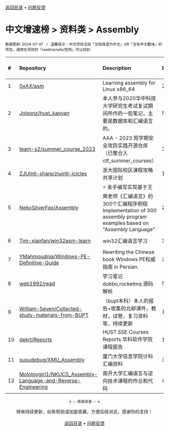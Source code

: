 <a href="https://gitee.com/GrowingGit/GitHub-Chinese-Top-Charts#github中文排行榜">返回目录</a> • <a href="/content/docs/feedback.md">问题反馈</a>

# 中文增速榜 > 资料类 > Assembly
<sub>数据更新: 2024-07-07&nbsp;&nbsp;&nbsp;/&nbsp;&nbsp;&nbsp;温馨提示：中文项目泛指「文档母语为中文」OR「含有中文翻译」的项目，通常在项目的「readme/wiki/官网」可以找到</sub>

|#|Repository|Description|Stars|Average daily growth|Updated|
|:-|:-|:-|:-|:-|:-|
|1|[0xAX/asm](https://github.com/0xAX/asm)|Learning assembly for Linux x86_64|2136|1|2024-06-22|
|2|[Jolsonz/hust_kaoyan](https://github.com/Jolsonz/hust_kaoyan)|本人参与2020华中科技大学研究生考试复试期间所作的一些笔记，主要是数据库和汇编语言的。|53|0|2024-01-11|
|3|[team-s2/summer_course_2023](https://github.com/team-s2/summer_course_2023)|AAA - 2023 短学期安全攻防实践开源仓库（已整合入 ctf_summer_courses）|34|0|2024-05-21|
|4|[ZJUIntl-share/zjuintl-icicles](https://github.com/ZJUIntl-share/zjuintl-icicles)|浙大国际校区课程攻略共享计划|12|0|2024-06-09|
|5|[NekoSilverFox/Assembly](https://github.com/NekoSilverFox/Assembly)|⚡ 亲手编写实现基于王爽老师《汇编语言》的300个汇编程序例程   Implementation of 300 assembly program examples based on "Assembly Language" |235|0|2024-02-10|
|6|[Tim-xiaofan/win32asm-learn](https://github.com/Tim-xiaofan/win32asm-learn)|win32汇编语言学习|3|0|2024-05-15|
|7|[YMahmoudnia/Windows-PE-Definitive-Guide](https://github.com/YMahmoudnia/Windows-PE-Definitive-Guide)|Rewriting the Chinese book Windows PE权威指南 in Persian.|3|0|2024-06-14|
|8|[web1992/read](https://github.com/web1992/read)|学习笔记 dubbo,rocketmq 源码解析|50|0|2024-05-11|
|9|[William-Seven/Collected-study-materials-from-BUPT](https://github.com/William-Seven/Collected-study-materials-from-BUPT)|（bupt本科）本人的报告+收集的北邮课件，教材，试卷，复习资料等，持续更新|11|0|2024-06-29|
|10|[dekrt/Reports](https://github.com/dekrt/Reports)|HUST SSE Courses Reports   华科软件学院课程报告|14|0|2024-02-09|
|11|[susudebug/XMU_Assembly](https://github.com/susudebug/XMU_Assembly)|厦门大学信息学院计科汇编资料|3|0|2024-06-07|
|12|[Molotovgirl1/NKUCS_Assembly-Language-and-Reverse-Engineering](https://github.com/Molotovgirl1/NKUCS_Assembly-Language-and-Reverse-Engineering)|南开大学汇编语言与逆向技术课程的作业和代码|4|0|2024-01-21|

<div align="center">
    <p><sub>↓ -- 感谢读者 -- ↓</sub></p>
    榜单持续更新，如有帮助请加星收藏，方便后续浏览，感谢你的支持！
</div>

<br/>

<div align="center"><a href="https://gitee.com/GrowingGit/GitHub-Chinese-Top-Charts#github中文排行榜">返回目录</a> • <a href="/content/docs/feedback.md">问题反馈</a></div>
